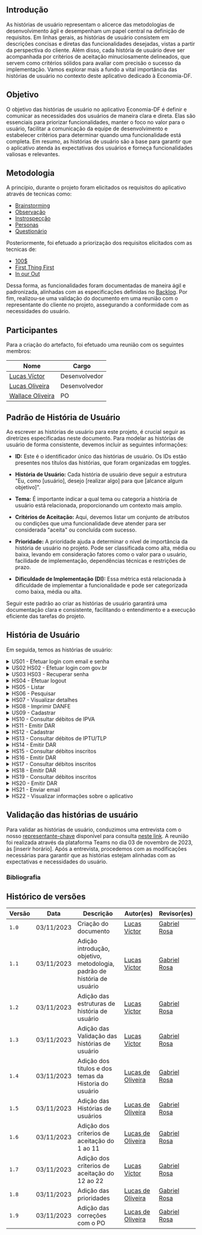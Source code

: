 ## Introdução 

As histórias de usuário representam o alicerce das metodologias de desenvolvimento ágil e desempenham um papel central na definição de requisitos. Em linhas gerais, as histórias de usuário consistem em descrições concisas e diretas das funcionalidades desejadas, vistas a partir da perspectiva do cliente. Além disso, cada história de usuário deve ser acompanhada por critérios de aceitação minuciosamente delineados, que servem como critérios sólidos para avaliar com precisão o sucesso da implementação. Vamos explorar mais a fundo a vital importância das histórias de usuário no contexto deste aplicativo dedicado à Economia-DF.

## Objetivo 
O objetivo das histórias de usuário no aplicativo Economia-DF é definir e comunicar as necessidades dos usuários de maneira clara e direta. Elas são essenciais para priorizar funcionalidades, manter o foco no valor para o usuário, facilitar a comunicação da equipe de desenvolvimento e estabelecer critérios para determinar quando uma funcionalidade está completa. Em resumo, as histórias de usuário são a base para garantir que o aplicativo atenda às expectativas dos usuários e forneça funcionalidades valiosas e relevantes.

## Metodologia

A princípio, durante o projeto foram elicitados os requisitos do aplicativo através de tecnicas como:

- [Brainstorming](#)
- [Observação](#)
- [Instrospecção](https://github.com/Requisitos-de-Software/2023.1-Simplenote/blob/main/docs/elicitacao/Introspec%C3%A7%C3%A3o.md)
- [Personas](https://github.com/Requisitos-de-Software/2023.1-Simplenote/blob/main/docs/elicitacao/personas.md)
- [Questionário](https://github.com/Requisitos-de-Software/2023.1-Simplenote/blob/main/docs/elicitacao/questionario.md)


Posteriormente, foi efetuado a priorização dos requisitos elicitados com as tecnicas de:

- [100$](#)
- [First Thing First](#)
- [In our Out](#)

Dessa forma, as funcionalidades foram documentadas de maneira ágil e padronizada, alinhadas com as especificações definidas no [Backlog](https://github.com/Requisitos-de-Software/2023.2-Economia-DF/blob/main/docs/modelagem/agil/backlog.md#backlogs). Por fim, realizou-se uma validação do documento em uma reunião com o representante do cliente no projeto, assegurando a conformidade com as necessidades do usuário.

## Participantes

Para a criação do artefacto, foi efetuado uma reunião com os seguintes membros:

| Nome                                          | Cargo                     |
| --------------------------------------------- | ------------------------- |
| [Lucas Víctor](#)                             | Desenvolvedor             |
| [Lucas Oliveira](#)                           | Desenvolvedor             |
| [Wallace Oliveira](https://github.com/itsmewall)| PO                      |


## Padrão de História de Usuário

Ao escrever as histórias de usuário para este projeto, é crucial seguir as diretrizes especificadas neste documento. Para modelar as histórias de usuário de forma consistente, devemos incluir as seguintes informações:

- **ID:** Este é o identificador único das histórias de usuário. Os IDs estão presentes nos títulos das histórias, que foram organizadas em toggles.

- **História de Usuário:** Cada história de usuário deve seguir a estrutura "Eu, como [usuário], desejo [realizar algo] para que [alcance algum objetivo]".

- **Tema:** É importante indicar a qual tema ou categoria a história de usuário está relacionada, proporcionando um contexto mais amplo.

- **Critérios de Aceitação:** Aqui, devemos listar um conjunto de atributos ou condições que uma funcionalidade deve atender para ser considerada "aceita" ou concluída com sucesso.

- **Prioridade:** A prioridade ajuda a determinar o nível de importância da história de usuário no projeto. Pode ser classificada como alta, média ou baixa, levando em consideração fatores como o valor para o usuário, facilidade de implementação, dependências técnicas e restrições de prazo.

- **Dificuldade de Implementação (DI):** Essa métrica está relacionada à dificuldade de implementar a funcionalidade e pode ser categorizada como baixa, média ou alta.

Seguir este padrão ao criar as histórias de usuário garantirá uma documentação clara e consistente, facilitando o entendimento e a execução eficiente das tarefas do projeto.

## História de Usuário

Em seguida, temos as histórias de usuário:


<details>
   
   <summary>US01 - Efetuar login com email e senha </summary>
   <table>
      <thead>
         <tr>
            <th>História de usuário</th>
            <th>Tema</th>
            <th>Critérios de aceitação</th>
            <th>Prioridade</th>
            <th>DI</th>
         </tr>
      </thead>
      <tbody>
         <tr>
           <td> Eu, como usuário, desejo realizar um login seguro no aplicativo utilizando meu endereço de email e senha, a fim de acessar e desfrutar de todas as funcionalidades disponíveis com tranquilidade e proteção dos meus dados pessoais.</td>
           <td>Login</td>
           <td>-O sistema deve verificar se o email e a senha informados pelo usuário são válidos e correspondem a um usuário cadastrado. Caso contrário, deve exibir uma mensagem de erro e solicitar que o usuário tente novamente.
           </td>
           <td> Alta </td>
           <td> </td>
         </tr>
      </tbody>
   </table>
   <div style="text-align: center">
      <p> Tabela 1: História de Usuário 1 (Fonte: Autores, 2023).</p>
   </div>
</details>

<details>
   <summary>US02 HS02 - Efetuar login com gov.br </summary>
   <table>
      <thead>
         <tr>
            <th>História de usuário</th>
            <th>Tema</th>
            <th>Critérios de aceitação</th>
            <th>Prioridade</th>
            <th>DI</th>
         </tr>
      </thead>
      <tbody>
         <tr>
           <td>Eu, como usuário, desejo realizar login no aplicativo através da integração com o gov.br, para simplificar o acesso e utilizar todas as funcionalidades com a comodidade de minhas credenciais governamentais. </td>
           <td> Login </td>
           <td>-O sistema deve permitir que o usuário realize o login no aplicativo através da integração com o gov.br, utilizando as credenciais de acesso do portal do governo federal. O sistema deve redirecionar o usuário para a tela do gov.br, onde ele poderá escolher uma das opções de identificação disponíveis, como CPF, certificado digital, QR code ou login com banco.
              <br> </br>
       <br> </br>
           - O sistema deve verificar se o usuário possui uma conta válida no gov.br e se os dados informados estão corretos. Caso contrário, deve exibir uma mensagem de erro e solicitar que o usuário tente novamente ou crie uma conta gov.br;
      <br> </br>
       <br> </br>
           - Após o login bem-sucedido com o gov.br, o sistema deve redirecionar o usuário para a tela inicial do aplicativo, onde ele poderá acessar e utilizar todas as funcionalidades disponíveis, sem a necessidade de informar novamente seus dados pessoais ou criar uma conta específica para o aplicativo. </td>
           <td>Média </td>
           <td> </td>
         </tr>
      </tbody>
   </table>
   <div style="text-align: center">
      <p> Tabela 2: História de Usuário 2 (Fonte: Autores, 2023).</p>
   </div>
</details>

<details>
   <summary>US03 HS03 - Recuperar senha </summary>
   <table>
      <thead>
         <tr>
            <th>História de usuário</th>
            <th>Tema</th>
            <th>Critérios de aceitação</th>
            <th>Prioridade</th>
            <th>DI</th>
         </tr>
      </thead>
      <tbody>
         <tr>
           <td> Eu, como usuário, desejo ter a capacidade de recuperar minha senha de acesso no aplicativo no caso de perda, garantindo a conveniência e a segurança contínua de minha conta.</td>
           <td> Login </td>
           <td>- O sistema deve oferecer uma opção para o usuário recuperar sua senha caso ele a tenha esquecido. Ao clicar nessa opção, o usuário deve ser levado para uma tela onde ele poderá informar seu email e receber um link para redefinir sua senha. </td>
           <td> Alta </td>
           <td> </td>
         </tr>
      </tbody>
   </table>
   <div style="text-align: center">
      <p> Tabela 3: História de Usuário 3 (Fonte: Autores, 2023).</p>
   </div>
</details>

<details>
   <summary>HS04 - Efetuar logout </summary>
   <table>
      <thead>
         <tr>
            <th>História de usuário</th>
            <th>Tema</th>
            <th>Critérios de aceitação</th>
            <th>Prioridade</th>
            <th>DI</th>
         </tr>
      </thead>
      <tbody>
         <tr>
           <td>Eu, como usuário, desejo realizar logout no aplicativo após o uso, garantindo a segurança da minha conta e a privacidade das minhas informações. </td>
           <td> Login </td>
           <td>- O sistema deve permitir que o usuário faça logout do aplicativo a qualquer momento, encerrando sua sessão e retornando para a tela de login. </td>
           <td>Alta </td>
           <td> </td>
         </tr>
      </tbody>
   </table>
   <div style="text-align: center">
      <p> Tabela 4: História de Usuário 4 (Fonte: Autores, 2023).</p>
   </div>
</details>

<details>
   <summary>HS05 - Listar </summary>
   <table>
      <thead>
         <tr>
            <th>História de usuário</th>
            <th>Tema</th>
            <th>Critérios de aceitação</th>
            <th>Prioridade</th>
            <th>DI</th>
         </tr>
      </thead>
      <tbody>
         <tr>
           <td>Eu, como usuário, desejo listar informações sobre notas fiscais no aplicativo, permitindo que eu confira e acompanhe minhas compras de forma conveniente e organizada. </td>
           <td> Nota Fiscal </td>
           <td>- O sistema deve permitir que o usuário visualize uma lista com as notas fiscais emitidas para ele, ordenadas por data de emissão, em ordem decrescente. O sistema deve exibir as informações básicas de cada nota fiscal, como número, data, valor, fornecedor e status (autorizada, cancelada, inutilizada, etc.).
              <br> </br>
       <br> </br>
         - O sistema deve permitir que o usuário selecione uma nota fiscal da lista e visualize os detalhes da mesma, como os produtos ou serviços adquiridos, os impostos, as formas de pagamento, o destinatário, o transportador, etc. O sistema deve também disponibilizar a opção de baixar o arquivo XML ou PDF da nota fiscal.
      <br> </br>
       <br> </br>
          - O sistema deve oferecer a possibilidade de filtrar as notas fiscais por período, valor, fornecedor ou status, facilitando a busca e o acompanhamento das compras realizadas pelo usuário. 
      <br> </br>
       <br> </br>
           - O sistema deve sincronizar as notas fiscais com o portal da NF-e, utilizando a chave de acesso ou o número da nota fiscal, para garantir a autenticidade e a atualização dos dados. O sistema deve também alertar o usuário sobre possíveis inconsistências ou divergências entre as informações do aplicativo e do portal. </td>
            <td>Alta</td>
           <td> </td>
         </tr>
      </tbody>
   </table>
   <div style="text-align: center">
      <p> Tabela 5: História de Usuário 5 (Fonte: Autores, 2023).</p>
   </div>
</details>

<details>
   <summary>HS06 - Pesquisar</summary>
   <table>
      <thead>
         <tr>
           <td> História de Usuário </td>
           <td> Tema </td>
           <td> Critérios de aceitação </td>
           <td> Prioridades  </td>
           <td> DI </td>
         </tr>
      </thead>
      <tbody>
         <tr>
           <td>Eu, como usuário, desejo pesquisar informações sobre notas fiscais no aplicativo, proporcionando-me a capacidade de conferir e rastrear minhas compras de forma eficaz e personalizada.</td>
           <td> Nota Fiscal </td>
           <td>- O sistema deve permitir que o usuário digite uma palavra-chave relacionada às notas fiscais que deseja pesquisar, como o nome do fornecedor, o produto ou serviço adquirido, o valor, a data, etc. O sistema deve retornar uma lista de notas fiscais que contenham a palavra-chave informada, ordenadas por relevância ou similaridade. </td>
           <td>Alta </td>
           <td> </td>
         </tr>
      </tbody>
   </table>
   <div style="text-align: center">
      <p> Tabela 6: História de Usuário 6 (Fonte: Autores, 2023).</p>
   </div>
</details>

<details>
   <summary>HS07 - Visualizar detalhes </summary>
   <table>
      <thead>
         <tr>
            <th>História de usuário</th>
            <th>Tema</th>
            <th>Critérios de aceitação</th>
            <th>Prioridade</th>
            <th>DI</th>
         </tr>
      </thead>
      <tbody>
         <tr>
           <td>Eu, como usuário, desejo visualizar detalhes completos sobre as notas fiscais no aplicativo, permitindo-me uma conferência minuciosa de minhas compras e facilitando o acompanhamento de todas as informações relevantes.</td>
           <td> Nota Fiscal </td>
           <td>- O sistema deve permitir que o usuário selecione uma nota fiscal da lista e visualize os detalhes completos da mesma, como os produtos ou serviços adquiridos, os impostos, as formas de pagamento, o destinatário, o transportador, etc. O sistema deve também disponibilizar a opção de baixar o arquivo XML ou PDF da nota fiscal.
              <br> </br>
       <br> </br>
          - O sistema deve verificar se os dados da nota fiscal estão corretos e condizentes com o portal da NF-e, utilizando a chave de acesso ou o número da nota fiscal, para garantir a autenticidade e a atualização das informações. O sistema deve também alertar o usuário sobre possíveis inconsistências ou divergências entre as informações do aplicativo e do portal.
      <br> </br>
       <br> </br>
           - O sistema deve oferecer a possibilidade de compartilhar a nota fiscal com outras pessoas ou aplicativos, como e-mail, WhatsApp, Telegram, etc. O sistema deve permitir que o usuário escolha o formato de compartilhamento, como XML, PDF ou imagem.
      <br> </br>
       <br> </br>
           - O sistema deve permitir que o usuário avalie a nota fiscal, dando uma nota de 1 a 5 estrelas e um comentário opcional, para expressar sua satisfação ou insatisfação com a compra realizada. O sistema deve também exibir a média e o número de avaliações de cada nota fiscal. </td>
           <td>Alta </td>
           <td> </td>
         </tr>
      </tbody>
   </table>
   <div style="text-align: center">
      <p> Tabela 7: História de Usuário 7 (Fonte: Autores, 2023).</p>
   </div>
</details>

<details>
   <summary>	HS08 - Imprimir DANFE </summary>
   <table>
      <thead>
         <tr>
            <th>História de usuário</th>
            <th>Tema</th>
            <th>Critérios de aceitação</th>
            <th>Prioridade</th>
            <th>DI</th>
         </tr>
      </thead>
      <tbody>
         <tr>
           <td>Eu, como usuário, desejo ter a opção de imprimir o DANFE (Documento Auxiliar da Nota Fiscal Eletrônica) das notas fiscais no aplicativo, para que eu possa conferir minhas compras de forma mais conveniente e organizada.</td>
           <td> Nota Fiscal</td>
           <td>- O sistema deve permitir que o usuário imprima o DANFE (Documento Auxiliar da Nota Fiscal Eletrônica) das notas fiscais que desejar, utilizando uma impressora conectada ao seu dispositivo. O sistema deve gerar o DANFE em formato PDF, seguindo o layout e os requisitos definidos pela Receita Federal.
              <br> </br>
       <br> </br>
              -  O sistema deve permitir que o usuário visualize o DANFE antes de imprimir, para que ele possa conferir as informações e verificar se estão corretas e completas. O sistema deve também exibir o código de barras e o QR code da nota fiscal no DANFE, para facilitar a leitura e a validação do documento.
      <br> </br>
       <br> </br>
              - O sistema deve oferecer a possibilidade de selecionar uma ou mais notas fiscais para imprimir o DANFE, de acordo com a preferência do usuário. O sistema deve também permitir que o usuário cancele a impressão a qualquer momento, caso ele mude de ideia ou ocorra algum problema.
           </td>
           <td>Média </td>
           <td> </td>
        </tr>
      </tbody>
   </table>
   <div style="text-align: center">
      <p> Tabela 8: História de Usuário 8 (Fonte: Autores, 2023).</p>
   </div>
</details>

<details>
   <summary>US09 - Cadastrar</summary>
   <table>
      <thead>
         <tr>
            <th>História de usuário</th>
            <th>Tema</th>
            <th>Critérios de aceitação</th>
            <th>Prioridade</th>
            <th>DI</th>
         </tr>
      </thead>
      <tbody>
         <tr>
           <td>Eu, como usuário, desejo cadastrar informações sobre meu(s) veículo(s) no aplicativo, permitindo-me verificar se há quaisquer débitos associados, facilitando assim o controle e a gestão eficaz da situação dos meus veículos. </td>
           <td>Débitos </td>
           <td>- O sistema deve permitir que o usuário cadastre um ou mais veículos no aplicativo, informando os dados obrigatórios, como placa, RENAVAM, chassi, modelo, ano, cor, etc. O sistema deve também validar os dados informados e verificar se o veículo pertence ao usuário. Caso contrário, deve exibir uma mensagem de erro e solicitar que o usuário corrija os dados ou cancele o cadastro.
              <br> </br>
       <br> </br>
           - O sistema deve permitir que o usuário visualize uma lista com os veículos cadastrados no aplicativo, exibindo as informações básicas de cada veículo, como placa, modelo, ano e cor. O sistema deve também permitir que o usuário selecione um veículo da lista e acesse as funcionalidades relacionadas ao mesmo.
      <br> </br>
       <br> </br>
           - O sistema deve permitir que o usuário edite os dados de um veículo cadastrado no aplicativo, alterando as informações que desejar, desde que sejam válidas e condizentes com o veículo. O sistema deve também solicitar a confirmação do usuário antes de salvar as alterações e exibir uma mensagem de sucesso ou de erro após a operação.
      <br> </br>
       <br> </br>
           - O sistema deve permitir que o usuário exclua um veículo cadastrado no aplicativo, removendo-o da lista de veículos e das funcionalidades associadas. O sistema deve também solicitar a confirmação do usuário antes de realizar a exclusão e exibir uma mensagem de sucesso ou de erro após a operação.</td>
           <td> Alta </td>
           <td> </td>
         </tr>
      </tbody>
   </table>
   <div style="text-align: center">
      <p> Tabela 9: História de Usuário 9 (Fonte: Autores, 2023).</p>
   </div>
</details>

<details>
   <summary>HS10 - Consultar débitos de IPVA </summary>
   <table>
      <thead>
         <tr>
            <th>História de usuário</th>
            <th>Tema</th>
            <th>Critérios de aceitação</th>
            <th>Prioridade</th>
            <th>DI</th>
         </tr>
      </thead>
      <tbody>
         <tr>
           <td>Eu, como usuário, desejo consultar os débitos de IPVA associados ao(s) meu(s) veículo(s) no aplicativo, a fim de verificar a existência de quaisquer pendências financeiras, proporcionando-me uma visão clara da situação de pagamento relacionada aos meus veículos. </td>
           <td> Débitos </td>
           <td>- Consulte os débitos de IPVA dos seus veículos no app e veja o valor, a data, o código e o status de cada um.
- Pague os débitos de IPVA pelo app com cartão de crédito, débito automático, PIX, etc. Receba um comprovante e confira o status atualizado.
              <br> </br>
       <br> </br>
- Parcele os débitos de IPVA em até 12 vezes seguindo as regras e condições da Secretaria da Fazenda do DF. Saiba o valor, a data, o código e o status de cada parcela.
      <br> </br>
       <br> </br>
- Receba notificações sobre os débitos de IPVA e fique por dentro do vencimento, do atraso, do parcelamento ou do pagamento. Configure as preferências das notificações como quiser.
           </td>
           <td>Alta </td>
           <td> </td>
         </tr>
      </tbody>
   </table>
   <div style="text-align: center">
      <p> Tabela 10: História de Usuário 10 (Fonte: Autores, 2023).</p>
   </div>
</details>

<details>
   <summary>HS11 - Emitir DAR</summary>
   <table>
      <thead>
         <tr>
            <th>História de usuário</th>
            <th>Tema</th>
            <th>Critérios de aceitação</th>
            <th>Prioridade</th>
            <th>DI</th>
         </tr>
      </thead>
      <tbody>
         <tr>
           <td> Eu, como usuário, desejo a capacidade de emitir o Documento de Arrecadação de Receitas (DAR) no aplicativo para meu(s) veículo(s), permitindo-me identificar e quitar possíveis débitos associados, tornando o processo de regularização mais acessível e prático.</td>
           <td>Débitos </td>
           <td> -O sistema deve permitir que o usuário emita o Documento de Arrecadação de Receitas (DAR) para o(s) seu(s) veículo(s) cadastrado(s) no aplicativo, informando o valor total dos débitos existentes, como IPVA, licenciamento, seguro DPVAT, multas, etc. 
            </br>
            </br>
- O sistema deve permitir que o usuário consulte os débitos associados ao(s) seu(s) veículo(s) no aplicativo, informando o valor, a data de vencimento, o código de barras e o status (pago, atrasado, parcelado, etc.) de cada débito. O sistema deve também sincronizar os débitos com o portal do Detran-DF, utilizando a placa, o RENAVAM ou o chassi do veículo, para garantir a autenticidade e a atualização das informações. 
      <br> </br>
       <br> </br>
           - O sistema deve oferecer a possibilidade de pagar os débitos através do aplicativo, utilizando uma das formas de pagamento disponíveis, como cartão de crédito, débito automático, PIX, etc.. </td>
           <td>Alta </td>
           <td> </td>
         </tr>
      </tbody>
   </table>
   <div style="text-align: center">
      <p> Tabela 11: História de Usuário 11 (Fonte: Autores, 2023).</p>
   </div>
</details>
<details>
   <summary>HS12 - Cadastrar</summary>
   <table>
      <thead>
         <tr>
            <th>História de Usuário</th>
            <th>Tema</th>
            <th>Critérios de Aceitação</th>
            <th>Prioridade</th>
            <th>DI</th>
         </tr>
      </thead>
      <tbody>
         <tr>
            <td>Eu, como usuário, desejo cadastrar informações sobre meu(s) imóvel(eis) no aplicativo, a fim de verificar a existência de possíveis débitos e, assim, facilitar o acompanhamento e a gestão eficaz da situação dos meus imóveis.</td>
            <td>Débitos</td>
            <td>
               - O usuário deve conseguir cadastrar informações sobre seus imóveis no aplicativo.
         </br>
               - O aplicativo deve validar e armazenar com segurança as informações cadastradas.
         </br>
               - O usuário deve poder visualizar e editar os dados de seus imóveis a qualquer momento.
         </br>
               - Após o cadastro bem-sucedido, o usuário receberá uma confirmação.
            </td>
            <td>Alta</td>
            <td></td>
         </tr>
      </tbody>
   </table>
   <div style="text-align: center">
      <p>Tabela 12: História de Usuário 12 (Fonte: Autores, 2023).</p>
   </div>
</details>


<details>
   <summary>HS13 - Consultar débitos de IPTU/TLP </summary>
   <table>
      <thead>
         <tr>
            <th>História de usuário</th>
            <th>Tema</th>
            <th>Critérios de aceitação</th>
            <th>Prioridade</th>
            <th>DI</th>
         </tr>
      </thead>
      <tbody>
         <tr>
           <td>Eu, como usuário, desejo consultar os débitos de IPTU/TLP relacionados ao(s) meu(s) imóvel(eis) no aplicativo, com o objetivo de identificar possíveis pendências financeiras, oferecendo-me uma visão clara da situação de pagamento associada aos meus imóveis.</td>
           <td>Débitos </td>
           <td>
              O usuário deve encontrar facilmente a opção de consulta de débitos de IPTU/TLP no aplicativo.
           </br>
            </br>
              O aplicativo deve mostrar de maneira clara os débitos de IPTU/TLP relacionados a seus imóveis.
           </br>
            </br>
              É preciso ver detalhes dos débitos, incluindo valores, datas de vencimento e descrições.
           </br>
            </br>
              O usuário deve poder distinguir facilmente os débitos em aberto e vencidos.
           </br>
            </br>
              Deve existir a opção de imprimir ou gerar um relatório dos débitos.
           </br>
            </br>
              A consulta de débitos deve garantir a segurança das informações pessoais.
           </td>
           <td>Alta</td>
           <td></td>
         </tr>
      </tbody>
   </table>
   <div style="text-align: center">
      <p> Tabela 13: História de Usuário 13 (Fonte: Autores, 2023).</p>
   </div>
</details>

<details>
   <summary>HS14 - Emitir DAR</summary>
   <table>
      <thead>
         <tr>
            <th>História de usuário</th>
            <th>Tema</th>
            <th>Critérios de aceitação</th>
            <th>Prioridade</th>
            <th>DI</th>
         </tr>
      </thead>
      <tbody>
         <tr>
           <td>Eu, como usuário, desejo ter a capacidade de emitir o Documento de Arrecadação de Receitas (DAR) no aplicativo para meu(s) imóvel(eis), permitindo-me identificar e quitar possíveis débitos associados, tornando o processo de regularização mais acessível e prático.</td>
           <td> Débitos </td>
           <td> 
              O usuário deve acessar facilmente a função de emissão de DAR no aplicativo.
            </br>
            </br>
              O aplicativo deve gerar o DAR com todas as informações necessárias.
            </br>
            </br>
              O usuário deve poder efetuar o pagamento do DAR pelo aplicativo, se desejar.
            </br>
            </br>
              Após a emissão bem-sucedida, o usuário receberá uma confirmação.
            </br>
            </br>
              A segurança das informações pessoais do usuário deve ser mantida.
           </td>
           <td>Média</td>
           <td></td>
         </tr>
      </tbody>
   </table>
   <div style="text-align: center">
      <p> Tabela 14: História de Usuário 14 (Fonte: Autores, 2023).</p>
   </div>
</details>

<details>
   <summary>HS15 - Consultar débitos inscritos </summary>
   <table>
      <thead>
         <tr>
            <th>História de usuário</th>
            <th>Tema</th>
            <th>Critérios de aceitação</th>
            <th>Prioridade</th>
            <th>DI</th>
         </tr>
      </thead>
      <tbody>
         <tr>
           <td>Eu, como usuário, desejo consultar os débitos inscritos na dívida ativa no aplicativo, para verificar a existência de pendências financeiras, proporcionando-me uma visão clara da situação dos débitos pendentes e permitindo-me tomar as medidas necessárias para regularização.</td>
           <td>Débitos </td>
           <td>
              O usuário deve encontrar facilmente a opção de consulta de débitos inscritos na dívida ativa no aplicativo.
            </br>
            </br>
              O aplicativo deve mostrar de forma clara os débitos inscritos na dívida ativa, incluindo valores e datas de vencimento.
            </br>
            </br>
              O usuário deve poder identificar visualmente os débitos em aberto e vencidos.
            </br>
            </br>
              A consulta de débitos deve garantir a segurança das informações pessoais do usuário.</td>
           <td>Média</td>
           <td></td>
         </tr>
      </tbody>
   </table>
   <div style="text-align: center">
      <p> Tabela 15: História de Usuário 15 (Fonte: Autores, 2023).</p>
   </div>
</details>

<details>
   <summary>HS16 - Emitir DAR </summary>
   <table>
      <thead>
         <tr>
            <th>História de usuário</th>
            <th>Tema</th>
            <th>Critérios de aceitação</th>
            <th>Prioridade</th>
            <th>DI</th>
         </tr>
      </thead>
      <tbody>
         <tr>
           <td>Eu, como usuário, desejo ter a capacidade de emitir o Documento de Arrecadação de Receitas (DAR) no aplicativo referente à dívida ativa, permitindo-me identificar e quitar possíveis débitos pendentes, tornando o processo de regularização mais acessível e prático.</td>
           <td> Débitos </td>
           <td>
              - O usuário deve encontrar facilmente a opção de emitir DAR para a dívida ativa no aplicativo.
            </br>
            </br>
              - O aplicativo deve gerar o DAR de forma clara, incluindo informações sobre o débito.
            </br>
            </br>
              - O usuário deve poder pagar o DAR pelo aplicativo, se desejar.
            </br>
            </br>
              - Após a emissão bem-sucedida, o usuário receberá uma confirmação.
            </br>
            </br>
              - A segurança das informações pessoais do usuário deve ser mantida.
           </td>
           <td>Média</td>
           <td> </td>
         </tr>
      </tbody>
   </table>
   <div style="text-align: center">
      <p> Tabela 16: História de Usuário 16 (Fonte: Autores, 2023).</p>
   </div>
</details>

<details>
   <summary>HS17 - Consultar débitos inscritos </summary>
   <table>
      <thead>
         <tr>
            <th>História de usuário</th>
            <th>Tema</th>
            <th>Critérios de aceitação</th>
            <th>Prioridade</th>
            <th>DI</th>
         </tr>
      </thead>
      <tbody>
         <tr>
           <td>Eu, como usuário, desejo consultar os débitos inscritos em outros tributos no aplicativo, a fim de verificar a existência de pendências financeiras em relação a outros impostos, proporcionando-me uma visão clara da situação dos débitos pendentes e permitindo-me tomar as medidas necessárias para regularização.</td>
           <td>Débitos </td>
           <td>
              - O usuário deve encontrar facilmente a opção de consulta de débitos em outros tributos no aplicativo.
            </br>
            </br>
              - O aplicativo deve mostrar de forma clara os débitos, incluindo informações sobre valores e datas de vencimento.
            </br>
            </br>
              - O usuário deve poder identificar visualmente os débitos em aberto e vencidos.
            </br>
            </br>
              - A consulta de débitos deve garantir a segurança das informações pessoais do usuário.
           </td>
           <td>Alta</td>
           <td> </td>
         </tr>
      </tbody>
   </table>
   <div style="text-align: center">
      <p> Tabela 17: História de Usuário 17 (Fonte: Autores, 2023).</p>
   </div>
</details>

<details>
   <summary>HS18 - Emitir DAR </summary>
   <table>
      <thead>
         <tr>
            <th>História de usuário</th>
            <th>Tema</th>
            <th>Critérios de aceitação</th>
            <th>Prioridade</th>
            <th>DI</th>
         </tr>
      </thead>
      <tbody>
         <tr>
           <td>Eu, como usuário, desejo ter a capacidade de emitir o Documento de Arrecadação de Receitas (DAR) no aplicativo referente a outros tributos, permitindo-me identificar e quitar possíveis débitos pendentes em relação a esses impostos, tornando o processo de regularização mais acessível e prático.</td>
           <td>Débitos </td>
           <td>
              - O usuário deve encontrar facilmente a opção de emitir DAR para outros tributos no aplicativo.
            </br>
            </br>
              - O aplicativo deve gerar o DAR de forma clara, incluindo informações sobre o débito.
            </br>
            </br>
              - O usuário deve poder efetuar o pagamento do DAR pelo aplicativo, se desejar.
            </br>
            </br>
              - Após a emissão bem-sucedida, o usuário receberá uma confirmação.
            </br>
            </br>
              - A segurança das informações pessoais do usuário deve ser mantida.
           </td>
           <td>Média</td>
           <td> </td>
         </tr>
      </tbody>
   </table>
   <div style="text-align: center">
      <p> Tabela 18: História de Usuário 18 (Fonte: Autores, 2023).</p>
   </div>
</details>

<details>
   <summary>HS19 - Consultar débitos inscritos </summary>
   <table>
      <thead>
         <tr>
            <th>História de usuário</th>
            <th>Tema</th>
            <th>Critérios de aceitação</th>
            <th>Prioridade</th>
            <th>DI</th>
         </tr>
      </thead>
      <tbody>
         <tr>
           <td>Eu, como usuário, desejo consultar os débitos inscritos em parcelamentos administrativos no aplicativo, a fim de verificar a existência de pendências financeiras em relação a esses acordos de pagamento, proporcionando-me uma visão clara da situação dos débitos pendentes e permitindo-me tomar as medidas necessárias para a regularização.</td>
           <td>Débitos </td>
           <td>
              - O usuário deve encontrar facilmente a opção de consultar débitos em parcelamentos administrativos no aplicativo.
            </br>
            </br>
              - O aplicativo deve mostrar claramente os débitos em parcelamentos administrativos, incluindo informações sobre valores e datas de vencimento.
            </br>
            </br>
              - O usuário deve poder identificar visualmente os débitos em aberto e vencidos.
            </br>
            </br>
              - Deve ser possível obter informações adicionais sobre cada débito, se necessário.
            </br>
            </br>
              - A consulta de débitos deve garantir a segurança das informações pessoais do usuário.
           </td>
           <td>Alta</td>
           <td></td>
         </tr>
      </tbody>
   </table>
   <div style="text-align: center">
      <p> Tabela 19: História de Usuário 19 (Fonte: Autores, 2023).</p>
   </div>
</details>

<details>
   <summary>HS20 - Emitir DAR </summary>
   <table>
      <thead>
         <tr>
            <th>História de usuário</th>
            <th>Tema</th>
            <th>Critérios de aceitação</th>
            <th>Prioridade</th>
            <th>DI</th>
         </tr>
      </thead>
      <tbody>
         <tr>
           <td>Eu, como usuário, desejo ter a capacidade de emitir o Documento de Arrecadação de Receitas (DAR) no aplicativo referente aos parcelamentos administrativos, permitindo-me identificar e quitar possíveis débitos pendentes em relação a esses acordos de pagamento, tornando o processo de regularização mais acessível e prático.</td>
           <td>Débitos </td>
           <td>
               - Emitir DAR para parcelamentos administrativos deve ser fácil de encontrar no aplicativo.
            </br>
            </br>
               - O DAR gerado deve ser claro.
            </br>
            </br>
               - Os usuários devem poder pagar o DAR no aplicativo.
            </br>
            </br>
               - Após emitir o DAR, os usuários recebem uma confirmação.
            </br>
            </br>
               - A segurança das informações pessoais do usuário é mantida.
           </td>
           <td>Média</td>
           <td></td>
         </tr>
      </tbody>
   </table>
   <div style="text-align: center">
      <p> Tabela 20: História de Usuário 20 (Fonte: Autores, 2023).</p>
   </div>
</details>

<details>
   <summary>HS21 - Enviar email </summary>
   <table>
      <thead>
         <tr>
            <th>História de usuário</th>
            <th>Tema</th>
            <th>Critérios de aceitação</th>
            <th>Prioridade</th>
            <th>DI</th>
         </tr>
      </thead>
      <tbody>
         <tr>
           <td> Eu, como usuário, desejo ter a opção de entrar em contato com a Secretaria de Economia do Distrito Federal por meio do aplicativo para estabelecer comunicação eficaz e obter assistência ou informações necessárias.</td>
           <td>Contato </td>
           <td>
               - O usuário deve encontrar facilmente a opção de enviar um email para a Secretaria de Economia do Distrito Federal no aplicativo.
              </br>
              </br>
               - O aplicativo deve permitir ao usuário enviar o email de forma simples.
               </br>
               </br>
               - O usuário deve receber uma confirmação após o envio bem-sucedido do email.
              </br>
              </br>
               - A comunicação via email deve ser segura.
           </td>
           <td>Média</td>
           <td></td>
         </tr>
      </tbody>
   </table>
   <div style="text-align: center">
      <p> Tabela 21: História de Usuário 21 (Fonte: Autores, 2023).</p>
   </div>
</details>

<details>
   <summary>HS22 - Visualizar informações sobre o aplicativo </summary>
   <table>
      <thead>
         <tr>
            <th>História de usuário</th>
            <th>Tema</th>
            <th>Critérios de aceitação</th>
            <th>Prioridade</th>
            <th>DI</th>
         </tr>
      </thead>
      <tbody>
         <tr>
           <td>Eu, como usuário, desejo acessar informações detalhadas sobre o aplicativo para aprender a utilizá-lo de forma eficaz e aproveitar ao máximo suas funcionalidades.</td>
           <td>Contato </td>
           <td>
               - As informações detalhadas sobre o aplicativo devem ser facilmente encontradas no menu ou tela inicial.
              </br>
              </br>
               - O aplicativo deve oferecer guias claros sobre como usar suas funcionalidades.
              </br>
              </br>
               - Os usuários devem poder entrar em contato com o suporte, se necessário.
              </br>
              </br>
               - A navegação e busca de informações devem ser simples.
           </td>
           <td>Baixa</td>
           <td></td>
         </tr>
      </tbody>
   </table>
   <div style="text-align: center">
      <p> Tabela 22: História de Usuário 22 (Fonte: Autores, 2023).</p>
   </div>
</details>

## Validação das histórias de usuário

Para validar as histórias de usuário, conduzimos uma entrevista com o nosso [representante-chave](#) disponível para consulta [neste link](#). A reunião foi realizada através da plataforma Teams no dia 03 de novembro de 2023, às [inserir horário]. Após a entrevista, procedemos com as modificações necessárias para garantir que as histórias estejam alinhadas com as expectativas e necessidades do usuário.

### Bibliografia
## Histórico de versões

| Versão | Data       | Descrição                                                 | Autor(es)                                               | Revisor(es)                                    |
| ------ | ---------- | --------------------------------------------------------- | ---------------------------------------------------------- | ------------------------------------------- |
| `1.0`  | 03/11/2023 | Criação do documento                                      | [Lucas Víctor](https://github.com/Lucas13032003)| [Gabriel Rosa](#)  |
| `1.1`  | 03/11/2023 | Adição introdução, objetivo, metodologia, padrão de história de usuário            | [Lucas Víctor](https://github.com/Lucas13032003)| [Gabriel Rosa](#)  |
| `1.2`  | 03/11/2023 | Adição das estruturas de história de usuário              | [Lucas Víctor](https://github.com/Lucas13032003)| [Gabriel Rosa](#)  |
| `1.3`  | 03/11/2023 | Adição das Validação das histórias de usuário             | [Lucas Víctor](https://github.com/Lucas13032003)| [Gabriel Rosa](#)  |
| `1.4`  | 03/11/2023 | Adição dos titulos e dos temas da Historia do usuário            | [Lucas de Oliveira](https://github.com/LucasOliveiraDiasMarquesFerreira)| [Gabriel Rosa](#)  |
| `1.5`  | 03/11/2023 | Adição das Histórias de usuários            | [Lucas de Oliveira](https://github.com/LucasOliveiraDiasMarquesFerreira)| [Gabriel Rosa](#)  |
| `1.6`  | 03/11/2023 | Adição dos criterios de aceitação do 1 ao 11            | [Lucas de Oliveira](https://github.com/LucasOliveiraDiasMarquesFerreira)| [Gabriel Rosa](#)  |
| `1.7`  | 03/11/2023 | Adição dos criterios de aceitação do 12 ao 22            | [Lucas Víctor](https://github.com/Lucas13032003)| [Gabriel Rosa](#)  |
| `1.8`  | 03/11/2023 | Adição das prioridades            | [Lucas de Oliveira](https://github.com/LucasOliveiraDiasMarquesFerreira)| [Gabriel Rosa](#)  |
| `1.9`  | 03/11/2023 | Adição das correções com o PO            | [Lucas de Oliveira](https://github.com/LucasOliveiraDiasMarquesFerreira)| [Gabriel Rosa](#)  |

